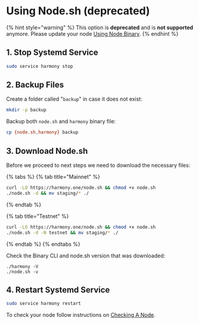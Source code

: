 # Using Node.sh \(deprecated\)

{% hint style="warning" %}
This option is **deprecated** and is **not supported** anymore. Please update your node [Using Node Binary](using-binary.md).
{% endhint %}

## 1. Stop Systemd Service

```bash
sudo service harmony stop
```

## 2. Backup Files

Create a folder called "`backup`" in case it does not exist:

```bash
mkdir -p backup
```

Backup both `node.sh` and `harmony` binary file:

```bash
cp {node.sh,harmony} backup
```

## 3. Download Node.sh

Before we proceed to next steps we need to download the necessary files:

{% tabs %}
{% tab title="Mainnet" %}
```bash
curl -LO https://harmony.one/node.sh && chmod +x node.sh
./node.sh -d && mv staging/* ./
```
{% endtab %}

{% tab title="Testnet" %}
```bash
curl -LO https://harmony.one/node.sh && chmod +x node.sh
./node.sh -d -N testnet && mv staging/* ./
```
{% endtab %}
{% endtabs %}

Check the Binary CLI and node.sh version that was downloaded:

```text
./harmony -V
./node.sh -v
```

## 4. Restart Systemd Service

```bash
sudo service harmony restart
```

To check your node follow instructions on [Checking A Node](../checking-node-status.md).

